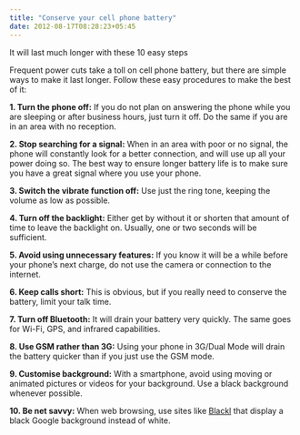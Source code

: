 ```yaml
---
title: "Conserve your cell phone battery"
date: 2012-08-17T08:28:23+05:45
---
```


<p class="lead">It will last much longer with these 10 easy steps</p>

Frequent power cuts take a toll on cell phone battery, but there are simple ways to make it last longer. Follow these easy procedures to make the best of it:

**1. Turn the phone off:** If you do not plan on answering the phone while you are sleeping or after business hours, just turn it off. Do the same if you are in an area with no reception.

**2. Stop searching for a signal:** When in an area with poor or no signal, the phone will constantly look for a better connection, and will use up all your power doing so. The best way to ensure longer battery life is to make sure you have a great signal where you use your phone.

**3. Switch the vibrate function off:** Use just the ring tone, keeping the volume as low as possible.

**4. Turn off the backlight:** Either get by without it or shorten that amount of time to leave the backlight on. Usually, one or two seconds will be sufficient.

**5. Avoid using unnecessary features:** If you know it will be a while before your phone’s next charge, do not use the camera or connection to the internet.

**6. Keep calls short:** This is obvious, but if you really need to conserve the battery, limit your talk time.

**7. Turn off Bluetooth:** It will drain your battery very quickly. The same goes for Wi-Fi, GPS, and infrared capabilities.

**8. Use GSM rather than 3G:** Using your phone in 3G/Dual Mode will drain the battery quicker than if you just use the GSM mode.

**9. Customise background:** With a smartphone, avoid using moving or animated pictures or videos for your background. Use a black background whenever possible.

**10. Be net savvy:** When web browsing, use sites like [Blackl](http://www.blackl.com/) that display a black Google background instead of white.
